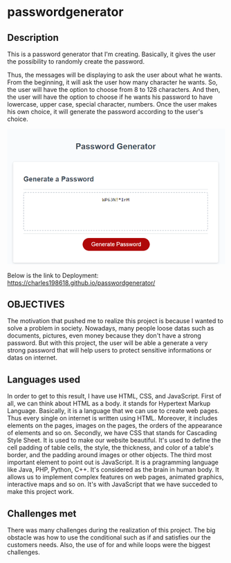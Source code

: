 # passwordgenerator

## Description 

This is a password generator that I'm creating. Basically, it gives the user the possibility to randomly create the password.

Thus, the messages will be displaying to ask the user about what he wants. From the beginning, it will ask the user how many character he wants. So, the user will have the option to choose from 8 to 128 characters. And then,  the user will have the option to choose if he wants his password to have lowercase, upper case, special character, numbers. Once the user makes his own choice, it will generate the password according to the user's choice. 

![Password](./03-password-generator.png)

Below is the link to Deployment:
https://charles198618.github.io/passwordgenerator/

## OBJECTIVES

The motivation that pushed me to realize this project is because I wanted to solve a problem in society. Nowadays, many people loose datas such as documents, pictures, even money because they don't have a strong password. But with this project, the user will be able a generate a very strong password that will help users to protect  sensitive informations or datas on internet.


## Languages used

In order to get to this result, I have use HTML, CSS, and JavaScript. First of all, we can think about HTML as a body. it stands for Hypertext Markup Language. Basically, it is a language that we can use to create web pages. Thus every single on internet is written using HTML. Moreover, it includes elements on the pages, images on the pages, the orders of the appearance of elements and so on. Secondly, we have CSS that stands for Cascading Style Sheet. It is used to make our website beautiful. It's used to define the cell padding of table cells, the style, the thickness, and color of a table's border, and the padding around images or other objects. The third most important element to point out is JavaScript. It is a pragramming language like Java, PHP, Python, C++. It's considered as the brain in human body. It allows us to implement complex features on web pages, animated graphics, interactive maps and so on.  It's with JavaScript that we have succeded to make this project work.   

## Challenges met

There was many challenges during the realization of this project. The big obstacle was how to use the conditional such as if and satisfies our the customers needs. Also, the use of for and while loops were the biggest challenges.